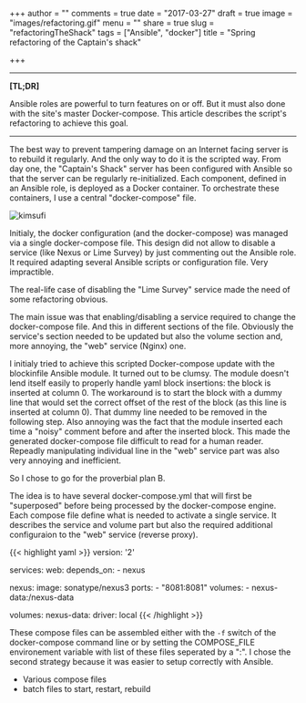 +++
author = ""
comments = true
date = "2017-03-27"
draft = true
image = "images/refactoring.gif"
menu = ""
share = true
slug = "refactoringTheShack"
tags = ["Ansible", "docker"]
title = "Spring refactoring of the Captain's shack"

+++

***

**[TL;DR]**

Ansible roles are powerful to turn features on or off. But it must also done with the site's master Docker-compose. This article describes the script's refactoring to achieve this goal.

***


The best way to prevent tampering damage on an Internet facing server is to rebuild it regularly. And the only way to do it is the scripted way. From day one, the "Captain's Shack" server has been configured with Ansible so that the server can be regularly re-initialized. 
Each component, defined in an Ansible role, is deployed as a Docker container. To orchestrate these containers, I use a central "docker-compose" file.

![kimsufi](/images/Kimsufi.png)

Initialy, the docker configuration (and the docker-compose) was managed via a single docker-compose file. This design did not allow to disable a service (like Nexus or Lime Survey) by just commenting out the Ansible role. It required adapting several Ansible scripts or configuration file. Very impractible.  

The real-life case of disabling the "Lime Survey" service made the need of some refactoring obvious.

The main issue was that enabling/disabling a service required to change the docker-compose file. And this in different sections of the file.  Obviously the service's section needed to be updated but also the volume section and, more annoying, the "web" service (Nginx) one. 

I initialy tried to achieve this scripted Docker-compose update with the blockinfile Ansible module. It turned out to be clumsy. The module doesn't lend itself easily to properly handle yaml block insertions: the block is inserted at column 0. The workaround is to start the block with a dummy line that would set the correct offset of the rest of the block (as this line is inserted at column 0). That dummy line needed to be removed in the following step. Also annoying was the fact that the module inserted each time a "noisy" comment before and after the inserted block. This made the generated docker-compose file difficult to read for a human reader. Repeadly manipulating individual line in the "web" service part was also very annoying and inefficient.

So I chose to go for the proverbial plan B.

The idea is to have several docker-compose.yml that will first be "superposed" before being processed by the docker-compose engine. Each compose file define what is needed to activate a single service. It describes the service and volume part but also the required additional configuraion to the "web" service (reverse proxy).

{{< highlight yaml >}}
version: '2'

services:
  web:
    depends_on:
      - nexus

  nexus:
    image: sonatype/nexus3
    ports:
      - "8081:8081"
    volumes:
      - nexus-data:/nexus-data

volumes:
  nexus-data:
    driver: local
{{< /highlight >}}

These compose files can be assembled either with the `-f` switch of the docker-compose command line or by setting the COMPOSE_FILE environement variable with list of these files seperated by a ":". I chose the second strategy because it was easier to setup correctly with Ansible.

* Various compose files
* batch files to start, restart, rebuild
